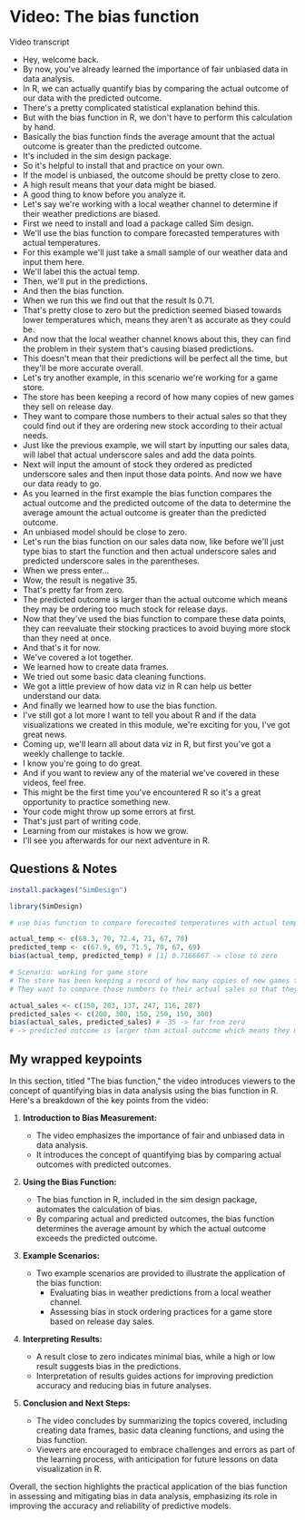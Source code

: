 # Video: The bias function

Video transcript

- Hey, welcome back.
- By now, you've already learned the importance of fair unbiased data in data analysis.
- In R, we can actually quantify bias by comparing the actual outcome of our data with the predicted outcome.
- There's a pretty complicated statistical explanation behind this.
- But with the bias function in R, we don't have to perform this calculation by hand.
- Basically the bias function finds the average amount that the actual outcome is greater than the predicted outcome.
- It's included in the sim design package.
- So it's helpful to install that and practice on your own.
- If the model is unbiased, the outcome should be pretty close to zero.
- A high result means that your data might be biased.
- A good thing to know before you analyze it.
- Let's say we're working with a local weather channel to determine if their weather predictions are biased.
- First we need to install and load a package called Sim design.
- We'll use the bias function to compare forecasted temperatures with actual temperatures.
- For this example we'll just take a small sample of our weather data and input them here.
- We'll label this the actual temp.
- Then, we'll put in the predictions.
- And then the bias function.
- When we run this we find out that the result Is 0.71.
- That's pretty close to zero but the prediction seemed biased towards lower temperatures which, means they aren't as accurate as they could be.
- And now that the local weather channel knows about this, they can find the problem in their system that's causing biased predictions.
- This doesn't mean that their predictions will be perfect all the time, but they'll be more accurate overall.
- Let's try another example, in this scenario we're working for a game store.
- The store has been keeping a record of how many copies of new games they sell on release day.
- They want to compare those numbers to their actual sales so that they could find out if they are ordering new stock according to their actual needs.
- Just like the previous example, we will start by inputting our sales data, will label that actual underscore sales and add the data points.
- Next will input the amount of stock they ordered as predicted underscore sales and then input those data points.
And now we have our data ready to go.
- As you learned in the first example the bias function compares the actual outcome and the predicted outcome of the data to determine the average amount the actual outcome is greater than the predicted outcome.
- An unbiased model should be close to zero.
- Let's run the bias function on our sales data now, like before we'll just type bias to start the function and then actual underscore sales and predicted underscore sales in the parentheses.
- When we press enter...
- Wow, the result is negative 35.
- That's pretty far from zero.
- The predicted outcome is larger than the actual outcome which means they may be ordering too much stock for release days.
- Now that they've used the bias function to compare these data points, they can reevaluate their stocking practices to avoid buying more stock than they need at once.
- And that's it for now.
- We've covered a lot together.
- We learned how to create data frames.
- We tried out some basic data cleaning functions.
- We got a little preview of how data viz in R can help us better understand our data.
- And finally we learned how to use the bias function.
- I've still got a lot more I want to tell you about R and if the data visualizations we created in this module, we're exciting for you, I've got great news.
- Coming up, we'll learn all about data viz in R, but first you've got a weekly challenge to tackle.
- I know you're going to do great.
- And if you want to review any of the material we've covered in these videos, feel free.
- This might be the first time you've encountered R so it's a great opportunity to practice something new.
- Your code might throw up some errors at first.
- That's just part of writing code.
- Learning from our mistakes is how we grow.
- I'll see you afterwards for our next adventure in R.

## Questions & Notes

```r
install.packages("SimDesign")

library(SimDesign)

# use bias function to compare forecasted temperatures with actual temperatures

actual_temp <- c(68.3, 70, 72.4, 71, 67, 70)
predicted_temp <- c(67.9, 69, 71.5, 70, 67, 69)
bias(actual_temp, predicted_temp) # [1] 0.7166667 -> close to zero

# Scenario: working for game store
# The store has been keeping a record of how many copies of new games they sell on release day.
# They want to compare those numbers to their actual sales so that they could find out if they are ordering new stock according to their actual needs.

actual_sales <- c(150, 203, 137, 247, 116, 287)
predicted_sales <- c(200, 300, 150, 250, 150, 300)
bias(actual_sales, predicted_sales) # -35 -> far from zero 
# -> predicted outcome is larger than actual outcome which means they may be ordering too much stock for release days
```

## My wrapped keypoints

In this section, titled "The bias function," the video introduces viewers to the concept of quantifying bias in data analysis using the bias function in R. Here's a breakdown of the key points from the video:

1. **Introduction to Bias Measurement:**
   - The video emphasizes the importance of fair and unbiased data in data analysis.
   - It introduces the concept of quantifying bias by comparing actual outcomes with predicted outcomes.

2. **Using the Bias Function:**
   - The bias function in R, included in the sim design package, automates the calculation of bias.
   - By comparing actual and predicted outcomes, the bias function determines the average amount by which the actual outcome exceeds the predicted outcome.

3. **Example Scenarios:**
   - Two example scenarios are provided to illustrate the application of the bias function:
     - Evaluating bias in weather predictions from a local weather channel.
     - Assessing bias in stock ordering practices for a game store based on release day sales.

4. **Interpreting Results:**
   - A result close to zero indicates minimal bias, while a high or low result suggests bias in the predictions.
   - Interpretation of results guides actions for improving prediction accuracy and reducing bias in future analyses.

5. **Conclusion and Next Steps:**
   - The video concludes by summarizing the topics covered, including creating data frames, basic data cleaning functions, and using the bias function.
   - Viewers are encouraged to embrace challenges and errors as part of the learning process, with anticipation for future lessons on data visualization in R.

Overall, the section highlights the practical application of the bias function in assessing and mitigating bias in data analysis, emphasizing its role in improving the accuracy and reliability of predictive models.